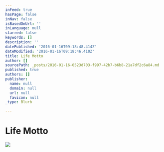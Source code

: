 ```yaml
---
inFeed: true
hasPage: false
inNav: false
isBasedOnUrl: ''
inLanguage: null
starred: false
keywords: []
description: ''
datePublished: '2016-01-16T09:18:48.414Z'
dateModified: '2016-01-16T09:18:46.410Z'
title: Life Motto
author: []
sourcePath: _posts/2016-01-16-0523d703-f997-42b7-b6b8-21a7df2c6a84.md
published: true
authors: []
publisher:
  name: null
  domain: null
  url: null
  favicon: null
_type: Blurb

---
```

# Life Motto
![](https://the-grid-user-content.s3-us-west-2.amazonaws.com/00329b6c-81b0-4205-8e16-45e6352c9654.jpg)